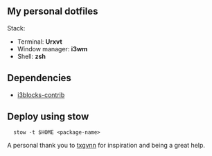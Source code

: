 ## My personal dotfiles

Stack:
 - Terminal: **Urxvt**
 - Window manager: **i3wm**
 - Shell: **zsh**

## Dependencies
- [i3blocks-contrib](https://github.com/vivien/i3blocks-contrib)
## Deploy using stow
``` shell
  stow -t $HOME <package-name>
```

A personal thank you to [txgvnn](https://github.com/txgvnn/) for inspiration and being a great help.
